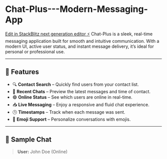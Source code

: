 # Chat-Plus---Modern-Messaging-App

[Edit in StackBlitz next generation editor ⚡️](https://stackblitz.com/~/github.com/Sugumanchim/Chat-Plus---Modern-Messaging-App)
Chat-Plus is a sleek, real-time messaging application built for smooth and intuitive communication. With a modern UI, active user status, and instant message delivery, it’s ideal for personal or professional use.

---

## 🚀 Features

- 🔍 **Contact Search** – Quickly find users from your contact list.
- 💬 **Recent Chats** – Preview the latest messages and time of contact.
- 🟢 **Online Status** – See which users are online in real-time.
- 📥 **Live Messaging** – Enjoy a responsive and fluid chat experience.
- 🕒 **Timestamps** – Track when each message was sent.
- 🙂 **Emoji Support** – Personalize conversations with emojis.

---

## 🧪 Sample Chat

> **User:** John Doe (Online)
